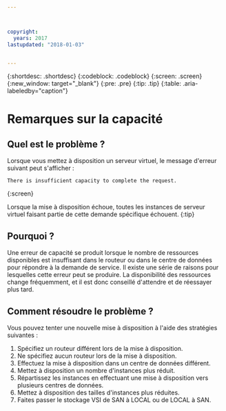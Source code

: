```yaml
---



copyright:
  years: 2017
lastupdated: "2018-01-03"


---
```


{:shortdesc: .shortdesc}
{:codeblock: .codeblock}
{:screen: .screen}
{:new_window: target="_blank"}
{:pre: .pre}
{:tip: .tip}
{:table: .aria-labeledby="caption"}


# Remarques sur la capacité

## Quel est le problème ?

Lorsque vous mettez à disposition un serveur virtuel, le message d'erreur suivant peut s'afficher : 

```
There is insufficient capacity to complete the request.
```
{:screen}

Lorsque la mise à disposition échoue, toutes les instances de serveur virtuel faisant partie de cette demande spécifique échouent.
{:tip}

## Pourquoi ?

Une erreur de capacité se produit lorsque le nombre de ressources disponibles est insuffisant dans le routeur ou dans le centre de données pour répondre à la demande de service. Il existe une série de raisons pour lesquelles cette erreur peut se produire. La disponibilité des ressources change fréquemment, et il est donc conseillé d'attendre et de réessayer plus tard.

## Comment résoudre le problème ? 

Vous pouvez tenter une nouvelle mise à disposition à l'aide des stratégies suivantes :

1. Spécifiez un routeur différent lors de la mise à disposition.  
2. Ne spécifiez aucun routeur lors de la mise à disposition.
3. Effectuez la mise à disposition dans un centre de données différent.
4. Mettez à disposition un nombre d'instances plus réduit. 
5. Répartissez les instances en effectuant une mise à disposition vers plusieurs centres de données.
6. Mettez à disposition des tailles d'instances plus réduites.
7. Faites passer le stockage VSI de SAN à LOCAL ou de LOCAL à SAN. 



